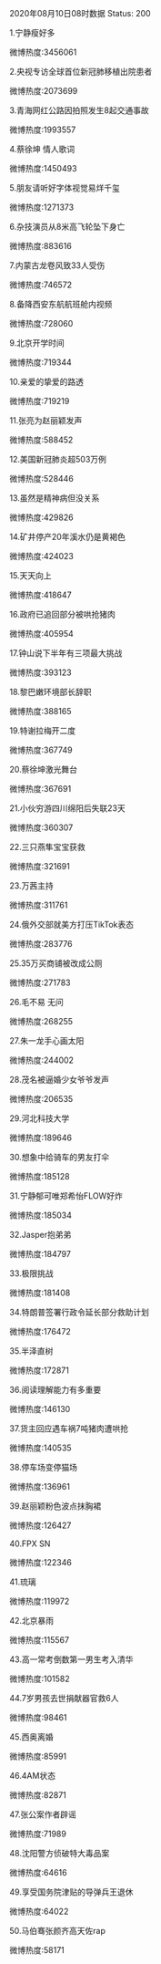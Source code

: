 2020年08月10日08时数据
Status: 200

1.宁静瘦好多

微博热度:3456061

2.央视专访全球首位新冠肺移植出院患者

微博热度:2073699

3.青海网红公路因拍照发生8起交通事故

微博热度:1993557

4.蔡徐坤 情人歌词

微博热度:1450493

5.朋友请听好字体视觉易烊千玺

微博热度:1271373

6.杂技演员从8米高飞轮坠下身亡

微博热度:883616

7.内蒙古龙卷风致33人受伤

微博热度:746572

8.备降西安东航航班舱内视频

微博热度:728060

9.北京开学时间

微博热度:719344

10.亲爱的挚爱的路透

微博热度:719219

11.张亮为赵丽颖发声

微博热度:588452

12.美国新冠肺炎超503万例

微博热度:528446

13.虽然是精神病但没关系

微博热度:429826

14.矿井停产20年溪水仍是黄褐色

微博热度:424023

15.天天向上

微博热度:418647

16.政府已追回部分被哄抢猪肉

微博热度:405954

17.钟山说下半年有三项最大挑战

微博热度:393123

18.黎巴嫩环境部长辞职

微博热度:388165

19.特谢拉梅开二度

微博热度:367749

20.蔡徐坤激光舞台

微博热度:367691

21.小伙穷游四川绵阳后失联23天

微博热度:360307

22.三只燕隼宝宝获救

微博热度:321691

23.万茜主持

微博热度:311761

24.俄外交部就美方打压TikTok表态

微博热度:283776

25.35万买商铺被改成公厕

微博热度:271783

26.毛不易 无问

微博热度:268255

27.朱一龙手心画太阳

微博热度:244002

28.茂名被逼婚少女爷爷发声

微博热度:206535

29.河北科技大学

微博热度:189646

30.想象中给骑车的男友打伞

微博热度:185128

31.宁静郁可唯郑希怡FLOW好炸

微博热度:185034

32.Jasper抱弟弟

微博热度:184797

33.极限挑战

微博热度:181408

34.特朗普签署行政令延长部分救助计划

微博热度:176472

35.半泽直树

微博热度:172871

36.阅读理解能力有多重要

微博热度:146130

37.货主回应遇车祸7吨猪肉遭哄抢

微博热度:140535

38.停车场变停猫场

微博热度:136961

39.赵丽颖粉色波点抹胸裙

微博热度:126427

40.FPX SN

微博热度:122346

41.琉璃

微博热度:119972

42.北京暴雨

微博热度:115567

43.高一常考倒数第一男生考入清华

微博热度:101582

44.7岁男孩去世捐献器官救6人

微博热度:98461

45.西奥离婚

微博热度:85991

46.4AM状态

微博热度:82871

47.张公案作者辟谣

微博热度:71989

48.沈阳警方侦破特大毒品案

微博热度:64616

49.享受国务院津贴的导弹兵王退休

微博热度:64022

50.马伯骞张颜齐高天佐rap

微博热度:58171

